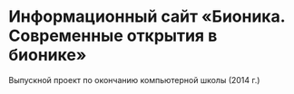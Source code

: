 # Информационный сайт «Бионика. Современные открытия в бионике»

Выпускной проект по окончанию компьютерной школы (2014 г.)
